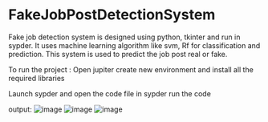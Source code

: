 # FakeJobPostDetectionSystem
Fake job detection system is designed using python, tkinter and run in sypder. It uses machine learning algorithm like svm, Rf for classification and prediction. This system is used to predict the job post real or fake.

To run the project : Open jupiter
create new environment and install all the required libraries

Launch sypder and open the code file in sypder
run the code 

output:
![image](https://github.com/Priyanshisug/FakeJobPostDetectionSystem/assets/124687429/1f22adc9-a328-4f54-a3c5-9385da646117)
![image](https://github.com/Priyanshisug/FakeJobPostDetectionSystem/assets/124687429/c986d2c9-6786-4e7e-8420-be10f0d6ae5d)
![image](https://github.com/Priyanshisug/FakeJobPostDetectionSystem/assets/124687429/20c36048-3b44-4250-b05e-6d8707e79b73)

